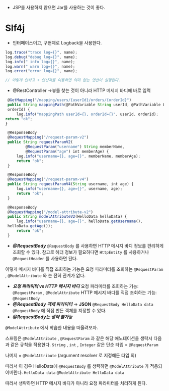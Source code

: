 - JSP를 사용하지 않으면 Jar를 사용하는 것이 좋다.

# Slf4j

- 인터페이스이고, 구현체로 Logback을 사용한다.

```jsx
log.trace("trace log={}", name);
log.debug("debug log={}", name);
log.info(" info log={}", name);
log.warn(" warn log={}", name);
log.error("error log={}", name);

// 이렇게 안하고 + 연산자를 이용하면 의미 없는 연산이 실행된다.
```

- @RestController
  →뷰를 찾는 것이 아니라 HTTP 메세지 바디에 바로 입력

```jsx
 @GetMapping("/mapping/users/{userId}/orders/{orderId}")
 public String mappingPath(@PathVariable String userId, @PathVariable Long
 orderId) {
     log.info("mappingPath userId={}, orderId={}", userId, orderId);
return "ok";
}
```

```jsx
 @ResponseBody
 @RequestMapping("/request-param-v2")
 public String requestParamV2(
         @RequestParam("username") String memberName,
         @RequestParam("age") int memberAge) {
     log.info("username={}, age={}", memberName, memberAge);
     return "ok";
 }

```

```jsx
 @ResponseBody
 @RequestMapping("/request-param-v4")
 public String requestParamV4(String username, int age) {
     log.info("username={}, age={}", username, age);
     return "ok";
 }
```

```jsx
 @ResponseBody
 @RequestMapping("/model-attribute-v2")
 public String modelAttributeV2(HelloData helloData) {
     log.info("username={}, age={}", helloData.getUsername(),
 helloData.getAge());
     return "ok";
 }
```

- **_@RequestBody_**
  `@RequestBody` 를 사용하면 HTTP 메시지 바디 정보를 편리하게 조회할 수 있다. 참고로 헤더 정보가 필요하다면
  `HttpEntity` 를 사용하거나 `@RequestHeader` 를 사용하면 된다.

이렇게 메시지 바디를 직접 조회하는 기능은 요청 파라미터를 조회하는 `@RequestParam` , `@ModelAttribute` 와
는 전혀 관계가 없다.

- **_요청 파라미터 vs HTTP 메시지 바디_**
  요청 파라미터를 조회하는 기능: `@RequestParam` , `@ModelAttribute`
  HTTP 메시지 바디를 직접 조회하는 기능: `@RequestBody`
- **_@RequestBody 객체 파라미터_** → **JSON**
  `@RequestBody HelloData data`
  `@RequestBody` 에 직접 만든 객체를 지정할 수 있다.
- **_@RequestBody는 생략 불가능_**

`@ModelAttribute` 에서 학습한 내용을 떠올려보자.

스프링은 `@ModelAttribute` , `@RequestParam` 과 같은 해당 애노테이션을 생략시 다음과 같은 규칙을 적용한다.
`String` , `int` , `Integer` 같은 단순 타입 = `@RequestParam`

나머지 = `@ModelAttribute` (argument resolver 로 지정해둔 타입 외)

따라서 이 경우 HelloData에 `@RequestBody` 를 생략하면 `@ModelAttribute` 가 적용되어버린다.
`HelloData data` `@ModelAttribute HelloData data`

따라서 생략하면 HTTP 메시지 바디가 아니라 요청 파라미터를 처리하게 된다.
